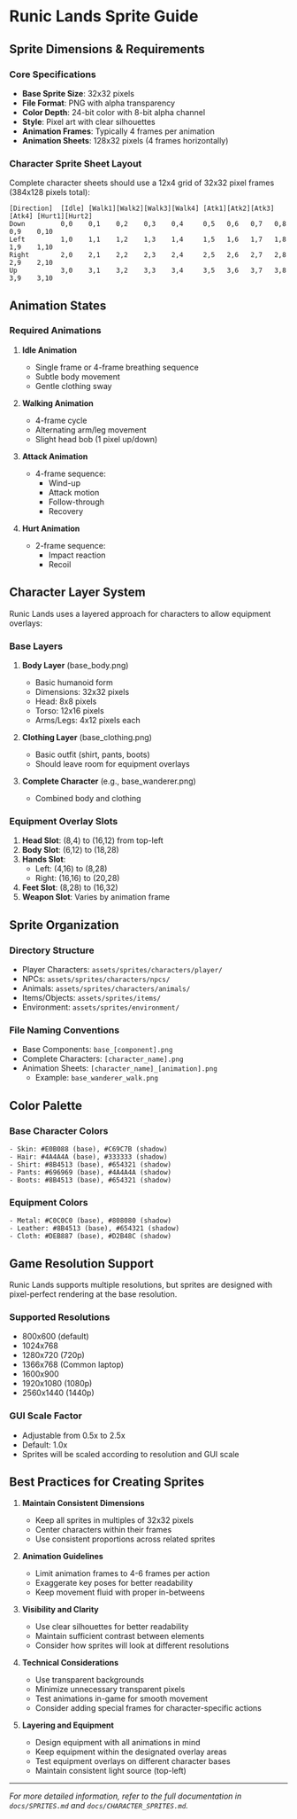 # Runic Lands Sprite Guide

## Sprite Dimensions & Requirements

### Core Specifications
- **Base Sprite Size**: 32x32 pixels
- **File Format**: PNG with alpha transparency
- **Color Depth**: 24-bit color with 8-bit alpha channel
- **Style**: Pixel art with clear silhouettes
- **Animation Frames**: Typically 4 frames per animation
- **Animation Sheets**: 128x32 pixels (4 frames horizontally)

### Character Sprite Sheet Layout
Complete character sheets should use a 12x4 grid of 32x32 pixel frames (384x128 pixels total):

```
[Direction]  [Idle] [Walk1][Walk2][Walk3][Walk4] [Atk1][Atk2][Atk3][Atk4] [Hurt1][Hurt2]
Down         0,0    0,1    0,2    0,3    0,4     0,5   0,6   0,7   0,8    0,9    0,10
Left         1,0    1,1    1,2    1,3    1,4     1,5   1,6   1,7   1,8    1,9    1,10
Right        2,0    2,1    2,2    2,3    2,4     2,5   2,6   2,7   2,8    2,9    2,10
Up           3,0    3,1    3,2    3,3    3,4     3,5   3,6   3,7   3,8    3,9    3,10
```

## Animation States

### Required Animations
1. **Idle Animation**
   - Single frame or 4-frame breathing sequence
   - Subtle body movement
   - Gentle clothing sway

2. **Walking Animation**
   - 4-frame cycle
   - Alternating arm/leg movement
   - Slight head bob (1 pixel up/down)

3. **Attack Animation**
   - 4-frame sequence:
     - Wind-up
     - Attack motion
     - Follow-through
     - Recovery

4. **Hurt Animation**
   - 2-frame sequence:
     - Impact reaction 
     - Recoil

## Character Layer System

Runic Lands uses a layered approach for characters to allow equipment overlays:

### Base Layers
1. **Body Layer** (base_body.png)
   - Basic humanoid form
   - Dimensions: 32x32 pixels
   - Head: 8x8 pixels
   - Torso: 12x16 pixels
   - Arms/Legs: 4x12 pixels each

2. **Clothing Layer** (base_clothing.png)
   - Basic outfit (shirt, pants, boots)
   - Should leave room for equipment overlays

3. **Complete Character** (e.g., base_wanderer.png)
   - Combined body and clothing

### Equipment Overlay Slots
1. **Head Slot**: (8,4) to (16,12) from top-left
2. **Body Slot**: (6,12) to (18,28)
3. **Hands Slot**: 
   - Left: (4,16) to (8,28)
   - Right: (16,16) to (20,28)
4. **Feet Slot**: (8,28) to (16,32)
5. **Weapon Slot**: Varies by animation frame

## Sprite Organization

### Directory Structure
- Player Characters: `assets/sprites/characters/player/`
- NPCs: `assets/sprites/characters/npcs/`
- Animals: `assets/sprites/characters/animals/`
- Items/Objects: `assets/sprites/items/`
- Environment: `assets/sprites/environment/`

### File Naming Conventions
- Base Components: `base_[component].png`
- Complete Characters: `[character_name].png`
- Animation Sheets: `[character_name]_[animation].png`
  - Example: `base_wanderer_walk.png`

## Color Palette

### Base Character Colors
```
- Skin: #E0B088 (base), #C69C7B (shadow)
- Hair: #4A4A4A (base), #333333 (shadow)
- Shirt: #8B4513 (base), #654321 (shadow)
- Pants: #696969 (base), #4A4A4A (shadow)
- Boots: #8B4513 (base), #654321 (shadow)
```

### Equipment Colors
```
- Metal: #C0C0C0 (base), #808080 (shadow)
- Leather: #8B4513 (base), #654321 (shadow)
- Cloth: #DEB887 (base), #D2B48C (shadow)
```

## Game Resolution Support

Runic Lands supports multiple resolutions, but sprites are designed with pixel-perfect rendering at the base resolution.

### Supported Resolutions
- 800x600 (default)
- 1024x768
- 1280x720 (720p)
- 1366x768 (Common laptop)
- 1600x900
- 1920x1080 (1080p)
- 2560x1440 (1440p)

### GUI Scale Factor
- Adjustable from 0.5x to 2.5x
- Default: 1.0x
- Sprites will be scaled according to resolution and GUI scale

## Best Practices for Creating Sprites

1. **Maintain Consistent Dimensions**
   - Keep all sprites in multiples of 32x32 pixels
   - Center characters within their frames
   - Use consistent proportions across related sprites

2. **Animation Guidelines**
   - Limit animation frames to 4-6 frames per action
   - Exaggerate key poses for better readability
   - Keep movement fluid with proper in-betweens

3. **Visibility and Clarity**
   - Use clear silhouettes for better readability
   - Maintain sufficient contrast between elements
   - Consider how sprites will look at different resolutions

4. **Technical Considerations**
   - Use transparent backgrounds
   - Minimize unnecessary transparent pixels
   - Test animations in-game for smooth movement
   - Consider adding special frames for character-specific actions

5. **Layering and Equipment**
   - Design equipment with all animations in mind
   - Keep equipment within the designated overlay areas
   - Test equipment overlays on different character bases
   - Maintain consistent light source (top-left)

---

*For more detailed information, refer to the full documentation in `docs/SPRITES.md` and `docs/CHARACTER_SPRITES.md`.* 